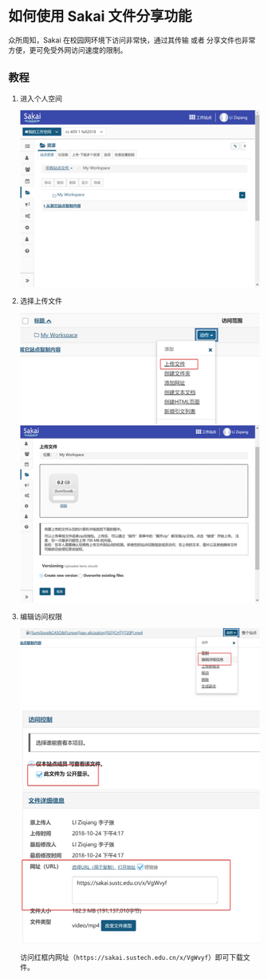 # 如何使用 Sakai 文件分享功能

众所周知，Sakai 在校园网环境下访问非常快，通过其传输 或者 分享文件也非常方便，更可免受外网访问速度的限制。

## 教程
1. 进入个人空间

    ![](./sakai/sakai-1.png)

2. 选择上传文件

    ![](./sakai/sakai-2.png)
    ![](./sakai/sakai-3.png)

3. 编辑访问权限

    ![](./sakai/sakai-4.png)
    ![](./sakai/sakai-5.png)

    访问红框内网址（`https://sakai.sustech.edu.cn/x/VgWvyf`）即可下载文件。
